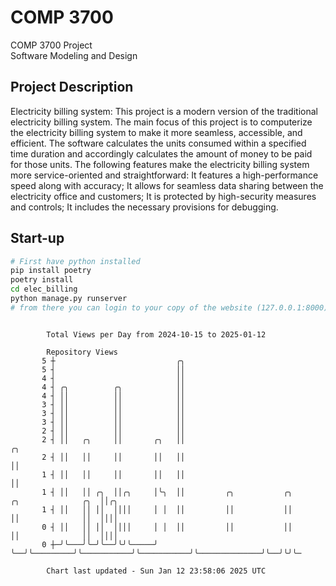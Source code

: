 # COMP 3700
COMP 3700 Project  
Software Modeling and Design
## Project Description
Electricity billing system: This project is a modern version of the traditional electricity billing system. The main focus of this project is to computerize the electricity billing system to make it more seamless, accessible, and efficient. The software calculates the units consumed within a specified time duration and accordingly calculates the amount of money to be paid for those units. The following features make the electricity billing system more service-oriented and straightforward: It features a high-performance speed along with accuracy; It allows for seamless data sharing between the electricity office and customers; It is protected by high-security measures and controls; It includes the necessary provisions for debugging.

## Start-up
```bash
# First have python installed
pip install poetry
poetry install
cd elec_billing
python manage.py runserver
# from there you can login to your copy of the website (127.0.0.1:8000), default creds are admin/admin
```

```

        Total Views per Day from 2024-10-15 to 2025-01-12

        Repository Views
       5 ┼                           ╭╮
       5 ┤                           ││
       4 ┤                           ││
       4 ┤ ╭╮          ╭╮            ││
       4 ┤ ││          ││            ││
       3 ┤ ││          ││            ││
       3 ┤ ││          ││            ││
       3 ┤ ││          ││            ││
       2 ┤ ││          ││            ││
       2 ┤ ││   ╭╮     ││       ╭╮   ││                                                       ╭╮
       2 ┤ ││   ││     ││       ││   ││                                                       ││
       1 ┤ ││   ││     ││       ││   ││                                                       ││
       1 ┤ ││   ││ ╭╮  ││╭╮     │╰╮  ││         ╭╮           ╭╮           ╭╮              ╭╮  ││╭╮
       1 ┤ ││   ││ ││  ││││     │ │  ││         ││           ││           ││              ││  ││││
       0 ┤ ││   ││ ││  ││││     │ │  ││         ││           ││           ││              ││  ││││
       0 ┼─╯╰───╯╰─╯╰──╯╰╯╰─────╯ ╰──╯╰─────────╯╰───────────╯╰───────────╯╰──────────────╯╰──╯╰╯╰─

        Chart last updated - Sun Jan 12 23:58:06 2025 UTC
        
```
